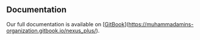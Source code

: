 ## Documentation

Our full documentation is available on [[GitBook](https://your-gitbook-url.gitbook.io/your-project)](https://muhammadamins-organization.gitbook.io/nexus_plus/).

